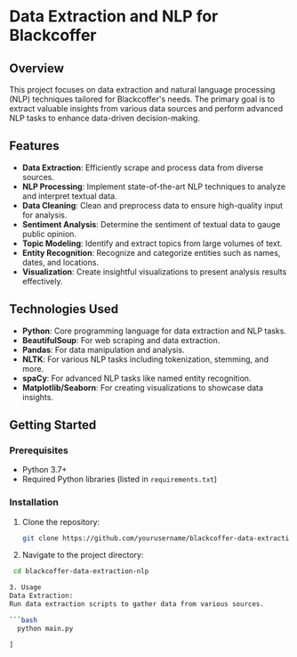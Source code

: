# Data Extraction and NLP for Blackcoffer

## Overview

This project focuses on data extraction and natural language processing (NLP) techniques tailored for Blackcoffer's needs. The primary goal is to extract valuable insights from various data sources and perform advanced NLP tasks to enhance data-driven decision-making.

## Features

- **Data Extraction**: Efficiently scrape and process data from diverse sources.
- **NLP Processing**: Implement state-of-the-art NLP techniques to analyze and interpret textual data.
- **Data Cleaning**: Clean and preprocess data to ensure high-quality input for analysis.
- **Sentiment Analysis**: Determine the sentiment of textual data to gauge public opinion.
- **Topic Modeling**: Identify and extract topics from large volumes of text.
- **Entity Recognition**: Recognize and categorize entities such as names, dates, and locations.
- **Visualization**: Create insightful visualizations to present analysis results effectively.

## Technologies Used

- **Python**: Core programming language for data extraction and NLP tasks.
- **BeautifulSoup**: For web scraping and data extraction.
- **Pandas**: For data manipulation and analysis.
- **NLTK**: For various NLP tasks including tokenization, stemming, and more.
- **spaCy**: For advanced NLP tasks like named entity recognition.
- **Matplotlib/Seaborn**: For creating visualizations to showcase data insights.

## Getting Started

### Prerequisites

- Python 3.7+
- Required Python libraries (listed in `requirements.txt`)

### Installation

1. Clone the repository:
   ```bash
   git clone https://github.com/yourusername/blackcoffer-data-extraction-nlp.git

2. Navigate to the project directory:
 ```bash
  cd blackcoffer-data-extraction-nlp

3. Usage
Data Extraction:
Run data extraction scripts to gather data from various sources.

```bash
   python main.py

]
